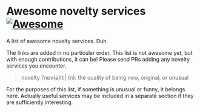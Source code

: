 # Awesome novelty services [![Awesome][awesome-badge]][awesome]
A list of awesome novelty services. Duh.

The links are added in no particular order.
This list is not awesome yet, but with enough contributions, it can be!
Please send PRs adding any novelty services you encounter.

> novelty |ˈnɒv(ə)lti| (n): the quality of being new, original, or unusual

For the purposes of this list, if something is unusual or funny, it belongs here.
Actually useful services may be included in a separate section if they are sufficiently interesting.
<!-- Links -->
[awesome]: https://github.com/sindresorhus/awesome
[awesome-badge]: https://cdn.rawgit.com/sindresorhus/awesome/d7305f38d29fed78fa85652e3a63e154dd8e8829/media/badge.svg
